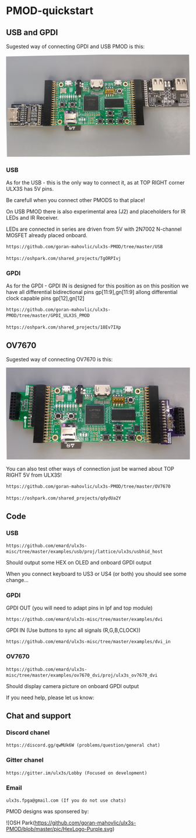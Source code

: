# PMOD-quickstart

## USB and GPDI

Sugested way of connecting GPDI and USB PMOD is this:

![PMOD_USB_GPDI](pic/GPDI_USB.png)

### USB

As for the USB - this is the only way to connect it, as at TOP RIGHT corner ULX3S has 5V pins.

Be carefull when you connect other PMODS to that place!

On USB PMOD there is also experimental area (J2) and placeholders for IR LEDs and IR Receiver.

LEDs are connected in series are driven from 5V with 2N7002 N-channel MOSFET already placed onboard.

	https://github.com/goran-mahovlic/ulx3s-PMOD/tree/master/USB

	https://oshpark.com/shared_projects/TgORPIvj

### GPDI

As for the GPDI - GPDI IN is designed for this position as on this position we have all differential bidirectional pins gp[11:9],gn[11:9] allong differential clock capable pins gp[12],gn[12]

	https://github.com/goran-mahovlic/ulx3s-PMOD/tree/master/GPDI_ULX3S_PMOD

	https://oshpark.com/shared_projects/18Ev7IXp

## OV7670

Sugested way of connecting OV7670 is this:

![PMOD_OV7670](pic/OV7670.png)

You can also test other ways of connection just be warned about TOP RIGHT 5V from ULX3S!

	https://github.com/goran-mahovlic/ulx3s-PMOD/tree/master/OV7670

	https://oshpark.com/shared_projects/qdydUa2Y

## Code

### USB

	https://github.com/emard/ulx3s-misc/tree/master/examples/usb/proj/lattice/ulx3s/usbhid_host

Should output some HEX on OLED and onboard GPDI output

When you connect keyboard to US3 or US4 (or both) you should see some change...

### GPDI

GPDI OUT (you will need to adapt pins in lpf and top module)

	https://github.com/emard/ulx3s-misc/tree/master/examples/dvi

GPDI IN (Use buttons to sync all signals (R,G,B,CLOCK))

	https://github.com/emard/ulx3s-misc/tree/master/examples/dvi_in

### OV7670

	https://github.com/emard/ulx3s-misc/tree/master/examples/ov7670_dvi/proj/ulx3s_ov7670_dvi

Should display camera picture on onboard GPDI output

If you need help, please let us know:

## Chat and support

### Discord chanel

    https://discord.gg/qwMUk6W (problems/question/general chat)

### Gitter chanel

    https://gitter.im/ulx3s/Lobby (Focused on development)

### Email

    ulx3s.fpga@gmail.com (If you do not use chats)

PMOD designs was sponsered by:

![OSH Park(https://github.com/goran-mahovlic/ulx3s-PMOD/blob/master/pic/HexLogo-Purple.svg)